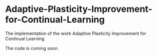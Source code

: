 # Adaptive-Plasticity-Improvement-for-Continual-Learning
The implementation of the work Adaptive Plasticity Improvement for Continual Learning

The code is coming soon.

